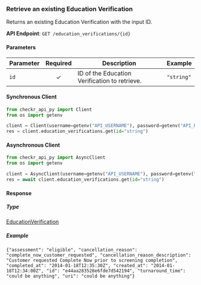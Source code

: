 
### Retrieve an existing Education Verification <a name="get"></a>

Returns an existing Education Verification with the input ID.


**API Endpoint**: `GET /education_verifications/{id}`

#### Parameters

| Parameter | Required | Description | Example |
|-----------|:--------:|-------------|--------|
| `id` | ✓ | ID of the Education Verification to retrieve. | `"string"` |

#### Synchronous Client

```python
from checkr_api_py import Client
from os import getenv

client = Client(username=getenv("API_USERNAME"), password=getenv("API_PASSWORD"))
res = client.education_verifications.get(id="string")

```

#### Asynchronous Client

```python
from checkr_api_py import AsyncClient
from os import getenv

client = AsyncClient(username=getenv("API_USERNAME"), password=getenv("API_PASSWORD"))
res = await client.education_verifications.get(id="string")

```

#### Response

##### Type
[EducationVerification](/checkr_api_py/types/models/education_verification.py)

##### Example
`{"assessment": "eligible", "cancellation_reason": "complete_now_customer_requested", "cancellation_reason_description": "Customer requested Complete Now prior to screening completion", "completed_at": "2014-01-18T12:35:30Z", "created_at": "2014-01-18T12:34:00Z", "id": "e44aa283528e6fde7d542194", "turnaround_time": "could be anything", "uri": "could be anything"}`
